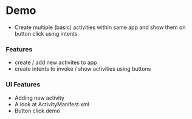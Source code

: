 # Demo
- Create multiple (basic) activities within same app and show them on button click using intents

### Features

- create / add new activites to app
- create intents to invoke / show activities using buttons

### UI Features
- Adding new activity
- A look at ActivityManifest.xml
- Button click demo